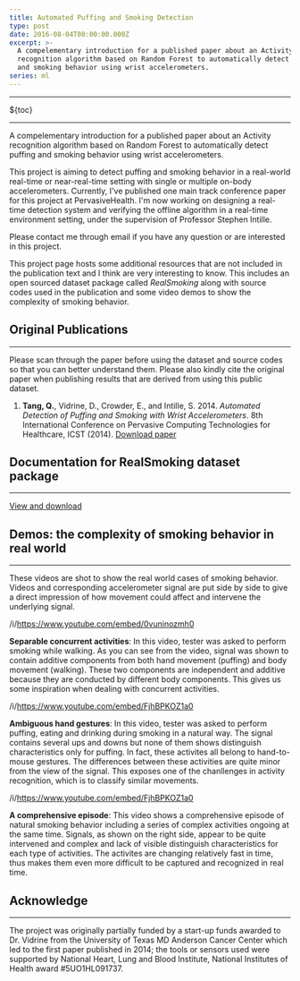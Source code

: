 ```yaml
---
title: Automated Puffing and Smoking Detection
type: post
date: 2016-08-04T00:00:00.000Z
excerpt: >-
  A compelementary introduction for a published paper about an Activity
  recognition algorithm based on Random Forest to automatically detect puffing
  and smoking behavior using wrist accelerometers.
series: ml
---
```


- - -
  
${toc}

- - -

A compelementary introduction for a published paper about an Activity recognition algorithm based on Random Forest to automatically detect puffing and smoking behavior using wrist accelerometers.

This project is aiming to detect puffing and smoking behavior in a real-world real-time or near-real-time setting with single or multiple on-body accelerometers. Currently, I've published one main track conference paper for this project at PervasiveHealth. I'm now working on designing a real-time detection system and verifying the offline algorithm in a real-time environment setting, under the supervision of Professor Stephen Intille.

Please contact me through email if you have any question or are interested in this project.

This project page hosts some additional resources that are not included in the publication text and I think are very interesting to know. This includes an open sourced dataset package called *RealSmoking* along with source codes used in the publication and some video demos to show the complexity of smoking behavior.

## Original Publications

- - -

Please scan through the paper before using the dataset and source codes so that you can better understand them. Please also kindly cite the original paper when publishing results that are derived from using this public dataset.

1. __Tang, Q.__, Vidrine, D., Crowder, E., and Intille, S. 2014.
    _Automated Detection of Puffing and Smoking with Wrist Accelerometers_.
    8th International Conference on Pervasive Computing Technologies for
    Healthcare, ICST (2014). [Download paper](http://eudl.eu/doi/10.4108/icst.pervasivehealth.2014.254978)

## Documentation for RealSmoking dataset package

- - -

[View and download](https://qutang.gitbooks.io/documentation-real-world-puffing-and-smoking-data/content/)

## Demos: the complexity of smoking behavior in real world

- - -

These videos are shot to show the real world cases of smoking behavior. Videos and corresponding accelerometer signal are put side by side to give a direct impression of how movement could affect and intervene the underlying signal.

/i/https://www.youtube.com/embed/0vuninozmh0

**Separable concurrent activities**: In this video, tester was asked to perform smoking while walking. As you can see from the video, signal was shown to contain additive components from both hand movement (puffing) and body movement (walking). These two components are independent and additive because they are conducted by different body components. This gives us some inspiration when dealing with concurrent activities.



/i/https://www.youtube.com/embed/FjhBPKOZ1a0

**Ambiguous hand gestures**: In this video, tester was asked to perform puffing, eating and drinking during smoking in a natural way. The signal contains several ups and downs but none of them shows distinguish characteristics only for puffing. In fact, these activites all belong to hand-to-mouse gestures. The differences between these activities are quite minor from the view of the signal. This exposes one of the chanllenges in activity recognition, which is to classify similar movements.


/i/https://www.youtube.com/embed/FjhBPKOZ1a0

**A comprehensive episode**: This video shows a comprehensive episode of natural smoking behavior including a series of complex activities ongoing at the same time. Signals, as shown on the right side, appear to be quite intervened and complex and lack of visible distinguish characteristics for each type of activities. The activites are changing relatively fast in time, thus makes them even more difficult to be captured and recognized in real time.

## Acknowledge

- - -

The project was originally partially funded by a start-up funds awarded to Dr. Vidrine from the University of Texas MD Anderson Cancer Center which led to the first paper published in 2014; the tools or sensors used were supported by National Heart, Lung and Blood Institute, National Institutes of Health award #5UO1HL091737.
